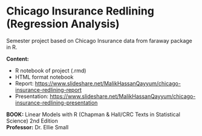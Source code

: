 # Chicago Insurance Redlining (Regression Analysis) 
Semester project based on Chicago Insurance data from faraway package in R.

**Content:**

- R notebook of project (.rmd)
- HTML format notebook
- Report: https://www.slideshare.net/MalikHassanQayyum/chicago-insurance-redlining-report
- Presentation: https://www.slideshare.net/MalikHassanQayyum/chicago-insurance-redlining-presentation

**BOOK:** Linear Models with R (Chapman & Hall/CRC Texts in Statistical Science) 2nd Edition<br>
**Professor:** Dr. Ellie Small<br>
<br>